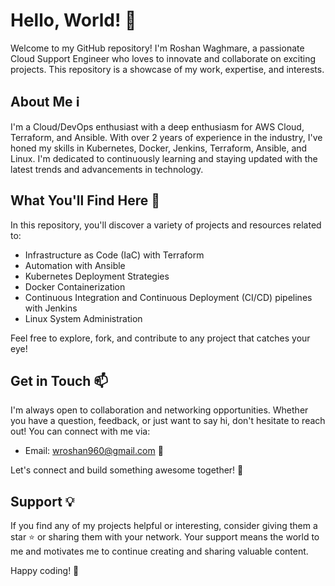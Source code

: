 
# Hello, World! 👋

Welcome to my GitHub repository! I'm Roshan Waghmare, a passionate Cloud Support Engineer who loves to innovate and collaborate on exciting projects. This repository is a showcase of my work, expertise, and interests.

## About Me ℹ️

I'm a Cloud/DevOps enthusiast with a deep enthusiasm for AWS Cloud, Terraform, and Ansible. With over 2 years of experience in the industry, I've honed my skills in Kubernetes, Docker, Jenkins, Terraform, Ansible, and Linux. I'm dedicated to continuously learning and staying updated with the latest trends and advancements in technology.

## What You'll Find Here 📁

In this repository, you'll discover a variety of projects and resources related to:

- Infrastructure as Code (IaC) with Terraform
- Automation with Ansible
- Kubernetes Deployment Strategies
- Docker Containerization
- Continuous Integration and Continuous Deployment (CI/CD) pipelines with Jenkins
- Linux System Administration

Feel free to explore, fork, and contribute to any project that catches your eye!

## Get in Touch 📫

I'm always open to collaboration and networking opportunities. Whether you have a question, feedback, or just want to say hi, don't hesitate to reach out! You can connect with me via:

- Email: wroshan960@gmail.com 📧

Let's connect and build something awesome together! 🚀

## Support 💡

If you find any of my projects helpful or interesting, consider giving them a star ⭐️ or sharing them with your network. Your support means the world to me and motivates me to continue creating and sharing valuable content.



Happy coding! 🎉
